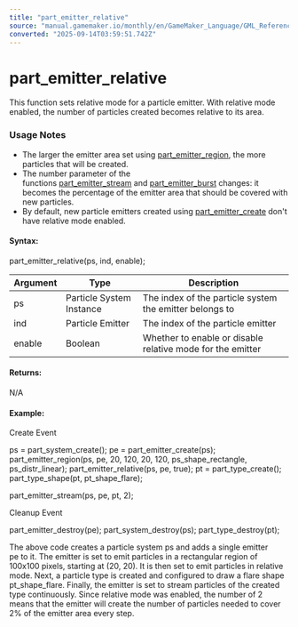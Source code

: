 ```yaml
---
title: "part_emitter_relative"
source: "manual.gamemaker.io/monthly/en/GameMaker_Language/GML_Reference/Drawing/Particles/Particle_Emitters/part_emitter_relative.htm"
converted: "2025-09-14T03:59:51.742Z"
---
```


# part\_emitter\_relative

This function sets relative mode for a particle emitter. With relative mode enabled, the number of particles created becomes relative to its area.

### Usage Notes

-   The larger the emitter area set using [part\_emitter\_region](part_emitter_region.md), the more particles that will be created.
-   The number parameter of the functions [part\_emitter\_stream](part_emitter_stream.md) and [part\_emitter\_burst](part_emitter_burst.md) changes: it becomes the percentage of the emitter area that should be covered with new particles.
-   By default, new particle emitters created using [part\_emitter\_create](part_emitter_create.md) don't have relative mode enabled.

#### Syntax:

part\_emitter\_relative(ps, ind, enable);

| Argument | Type | Description |
| --- | --- | --- |
| ps | Particle System Instance | The index of the particle system the emitter belongs to |
| ind | Particle Emitter | The index of the particle emitter |
| enable | Boolean | Whether to enable or disable relative mode for the emitter |

#### Returns:

N/A

#### Example:

Create Event

ps = part\_system\_create();
pe = part\_emitter\_create(ps);
part\_emitter\_region(ps, pe, 20, 120, 20, 120, ps\_shape\_rectangle, ps\_distr\_linear);
part\_emitter\_relative(ps, pe, true);
pt = part\_type\_create();
part\_type\_shape(pt, pt\_shape\_flare);

part\_emitter\_stream(ps, pe, pt, 2);

Cleanup Event

part\_emitter\_destroy(pe);
part\_system\_destroy(ps);
part\_type\_destroy(pt);

The above code creates a particle system ps and adds a single emitter pe to it. The emitter is set to emit particles in a rectangular region of 100x100 pixels, starting at (20, 20). It is then set to emit particles in relative mode. Next, a particle type is created and configured to draw a flare shape pt\_shape\_flare. Finally, the emitter is set to stream particles of the created type continuously. Since relative mode was enabled, the number of 2 means that the emitter will create the number of particles needed to cover 2% of the emitter area every step.